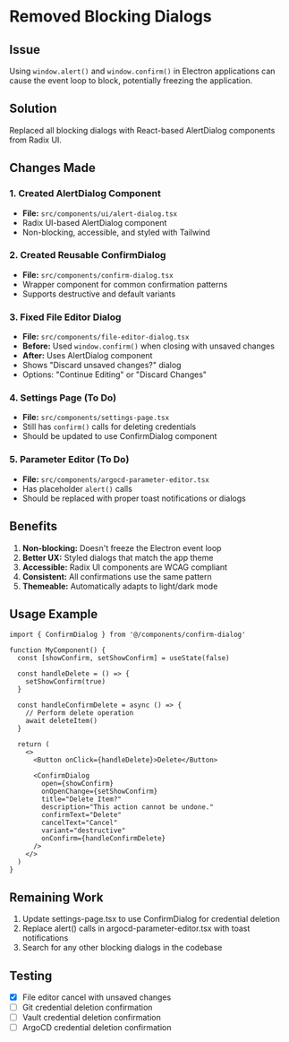 # Removed Blocking Dialogs

## Issue
Using `window.alert()` and `window.confirm()` in Electron applications can cause the event loop to block, potentially freezing the application.

## Solution
Replaced all blocking dialogs with React-based AlertDialog components from Radix UI.

## Changes Made

### 1. Created AlertDialog Component
- **File:** `src/components/ui/alert-dialog.tsx`
- Radix UI-based AlertDialog component
- Non-blocking, accessible, and styled with Tailwind

### 2. Created Reusable ConfirmDialog
- **File:** `src/components/confirm-dialog.tsx`
- Wrapper component for common confirmation patterns
- Supports destructive and default variants

### 3. Fixed File Editor Dialog
- **File:** `src/components/file-editor-dialog.tsx`
- **Before:** Used `window.confirm()` when closing with unsaved changes
- **After:** Uses AlertDialog component
- Shows "Discard unsaved changes?" dialog
- Options: "Continue Editing" or "Discard Changes"

### 4. Settings Page (To Do)
- **File:** `src/components/settings-page.tsx`
- Still has `confirm()` calls for deleting credentials
- Should be updated to use ConfirmDialog component

### 5. Parameter Editor (To Do)
- **File:** `src/components/argocd-parameter-editor.tsx`
- Has placeholder `alert()` calls
- Should be replaced with proper toast notifications or dialogs

## Benefits

1. **Non-blocking:** Doesn't freeze the Electron event loop
2. **Better UX:** Styled dialogs that match the app theme
3. **Accessible:** Radix UI components are WCAG compliant
4. **Consistent:** All confirmations use the same pattern
5. **Themeable:** Automatically adapts to light/dark mode

## Usage Example

```tsx
import { ConfirmDialog } from '@/components/confirm-dialog'

function MyComponent() {
  const [showConfirm, setShowConfirm] = useState(false)

  const handleDelete = () => {
    setShowConfirm(true)
  }

  const handleConfirmDelete = async () => {
    // Perform delete operation
    await deleteItem()
  }

  return (
    <>
      <Button onClick={handleDelete}>Delete</Button>
      
      <ConfirmDialog
        open={showConfirm}
        onOpenChange={setShowConfirm}
        title="Delete Item?"
        description="This action cannot be undone."
        confirmText="Delete"
        cancelText="Cancel"
        variant="destructive"
        onConfirm={handleConfirmDelete}
      />
    </>
  )
}
```

## Remaining Work

1. Update settings-page.tsx to use ConfirmDialog for credential deletion
2. Replace alert() calls in argocd-parameter-editor.tsx with toast notifications
3. Search for any other blocking dialogs in the codebase

## Testing

- [x] File editor cancel with unsaved changes
- [ ] Git credential deletion confirmation
- [ ] Vault credential deletion confirmation
- [ ] ArgoCD credential deletion confirmation

